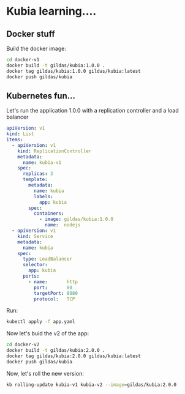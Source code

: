 # Kubia learning....

## Docker stuff

Build the docker image:

```sh
cd docker-v1
docker build -t gildas/kubia:1.0.0 .
docker tag gildas/kubia:1.0.0 gildas/kubia:latest
docker push gildas/kubia
```

## Kubernetes fun...

Let's run the application 1.0.0 with a replication controller and a load balancer

```yaml
apiVersion: v1
kind: List
items:
  - apiVersion: v1
    kind: ReplicationController
    metadata:
      name: kubia-v1
    spec:
      replicas: 3
      template:
        metadata:
          name: kubia
          labels:
            app: kubia
        spec:
          containers:
            - image: gildas/kubia:1.0.0
              name:  nodejs
  - apiVersion: v1
    kind: Service
    metadata:
      name: kubia
    spec:
      type: LoadBalancer
      selector:
        app: kubia
      ports:
        - name:       http
          port:       80
          targetPort: 8080
          protocol:   TCP
```

Run:

```sh
kubectl apply -f app.yaml
```

Now let's buid the v2 of the app:

```sh
cd docker-v2
docker build -t gildas/kubia:2.0.0 .
docker tag gildas/kubia:2.0.0 gildas/kubia:latest
docker push gildas/kubia
```

Now, let's roll the new version:

```sh
kb rolling-update kubia-v1 kubia-v2 --image=gildas/kubia:2.0.0
```

